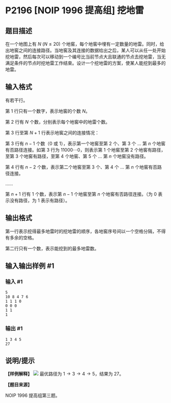 # P2196 [NOIP 1996 提高组] 挖地雷

## 题目描述

在一个地图上有 $N\ (N \le 20)$ 个地窖，每个地窖中埋有一定数量的地雷。同时，给出地窖之间的连接路径。当地窖及其连接的数据给出之后，某人可以从任一处开始挖地雷，然后每次可以移动到一个编号比当前节点大且联通的节点去挖地雷，当无满足条件的节点时挖地雷工作结束。设计一个挖地雷的方案，使某人能挖到最多的地雷。

## 输入格式

有若干行。

第 $1$ 行只有一个数字，表示地窖的个数 $N$。

第 $2$ 行有 $N$ 个数，分别表示每个地窖中的地雷个数。

第 $3$ 行至第 $N+1$ 行表示地窖之间的连接情况：

第 $3$ 行有 $n-1$ 个数（$0$ 或 $1$），表示第一个地窖至第 $2$ 个、第 $3$ 个 $\dots$ 第 $n$ 个地窖有否路径连接。如第 $3$ 行为 $11000\cdots 0$，则表示第 $1$ 个地窖至第 $2$ 个地窖有路径，至第 $3$ 个地窖有路径，至第 $4$ 个地窖、第 $5$ 个 $\dots$ 第 $n$ 个地窖没有路径。

第 $4$ 行有 $n-2$ 个数，表示第二个地窖至第 $3$ 个、第 $4$ 个 $\dots$ 第 $n$ 个地窖有否路径连接。

……

第 $n+1$ 行有 $1$ 个数，表示第 $n-1$ 个地窖至第 $n$ 个地窖有否路径连接。（为 $0$ 表示没有路径，为 $1$ 表示有路径）。

## 输出格式

第一行表示挖得最多地雷时的挖地雷的顺序，各地窖序号间以一个空格分隔，不得有多余的空格。

第二行只有一个数，表示能挖到的最多地雷数。

## 输入输出样例 #1

### 输入 #1

```
5
10 8 4 7 6
1 1 1 0
0 0 0
1 1
1
```

### 输出 #1

```
1 3 4 5
27
```

## 说明/提示

**【样例解释】**
![](https://img.picui.cn/free/2025/05/15/6825a221c60ba.png)
最优路径为 $1 \to 3 \to 4 \to 5$，结果为 $27$。

**【题目来源】**

NOIP 1996 提高组第三题。